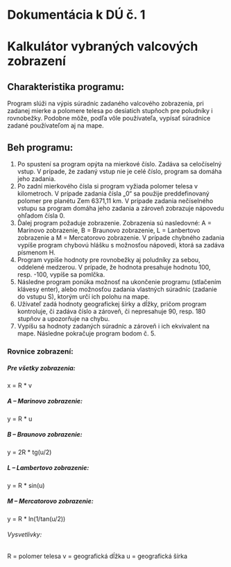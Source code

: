 # Dokumentácia k DÚ č. 1
# Kalkulátor vybraných valcových zobrazení

## Charakteristika programu:
Program slúži na výpis súradníc zadaného valcového zobrazenia, pri zadanej 
mierke a polomere telesa po desiatich stupňoch pre poludníky i rovnobežky. 
Podobne môže, podľa vôle používateľa, vypísať súradnice zadané používateľom 
aj na mape.
## Beh programu:
1)	Po spustení sa program opýta na mierkové číslo. Zadáva sa celočíselný 
	vstup. V prípade, že zadaný vstup nie je celé číslo, program sa domáha 
	jeho zadania.
2)	Po zadní mierkového čísla si program vyžiada polomer telesa v kilometroch. 
	V prípade zadania čísla „0“ sa použije preddefinovaný polomer pre planétu 
	Zem 6371,11 km. V prípade zadania nečíselného vstupu sa program domáha 
	jeho zadania a zároveň zobrazuje nápovedu ohľadom čísla 0.
3)	Ďalej program požaduje zobrazenie. Zobrazenia sú nasledovné: 
	A = Marinovo zobrazenie, B = Braunovo zobrazenie, L = Lanbertovo zobrazenie 
	a M = Mercatorovo zobrazenie. V prípade chybného zadania vypíše program 
	chybovú hlášku s možnosťou nápovedi, ktorá sa zadáva písmenom H.
4)	Program vypíše hodnoty pre rovnobežky aj poludníky za sebou, oddelené 
	medzerou. V prípade, že hodnota presahuje hodnotu 100, resp. -100, 
	vypíše sa pomlčka.
5)	Následne program ponúka možnosť na ukončenie programu (stlačením klávesy 
	enter), alebo možnosťou zadania vlastných súradníc (zadanie do vstupu S), 
	ktorým určí ich polohu na mape.
6)	Užívateľ zadá hodnoty geografickej šírky a dĺžky, pričom program 
	kontroluje, či zadáva číslo a zároveň, či nepresahuje 90, resp. 180 stupňov 
	a upozorňuje na chybu.
7)	Vypíšu sa hodnoty zadaných súradníc a zároveň i ich ekvivalent na mape. 
	Následne pokračuje program bodom č. 5.

### Rovnice zobrazení:

##### Pre všetky zobrazenia:
x = R * v

##### A – Marinovo zobrazenie:
y = R * u

##### B – Braunovo zobrazenie:
y = 2R * tg(u/2)

##### L – Lambertovo zobrazenie:
y = R * sin(u)

##### M – Mercatorovo zobrazenie:
y = R * ln(1/tan(u/2))

###### Vysvetlivky:
R = polomer telesa
v = geografická dĺžka
u = geografická šírka
